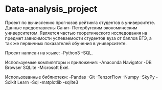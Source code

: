 # Data-analysis_project
Проект по вычислению прогнозов рейтинга студентов в университете.
Данные предоставлены Санкт- Петербугским экономическим университетом.
Является частью теоретического исследования на предмет зависимости успеваемости студентов вуза от баллов ЕГЭ, а так же первичных показателей обучения в университете.

Проект написан на языке: 
-Python3
-SQL.

Используемые компиляторы и приложения:
-Anaconda Navigator
-DB Browser SQLite
-Microsoft Exel.

Использованные библиотеки:
-Pandas
-Git
-TenzorFlow
-Numpy
-SkyPy
-Scikit Learn
-Sql
-matplotlib
-sqlite3



